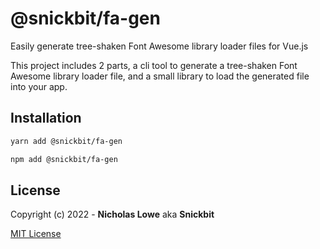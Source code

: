 # @snickbit/fa-gen

Easily generate tree-shaken Font Awesome library loader files for Vue.js

This project includes 2 parts, a cli tool to generate a tree-shaken Font Awesome library loader file, and a small library to load the generated file into your app.

## Installation

```bash
yarn add @snickbit/fa-gen
```

```bash
npm add @snickbit/fa-gen
```

## License

Copyright (c) 2022 - **Nicholas Lowe** aka **Snickbit**

[MIT License](https://github.com/snickbit/out/blob/master/LICENSE)
